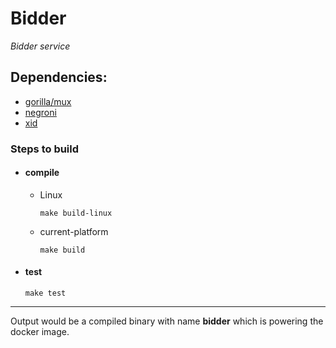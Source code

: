 # Bidder

*Bidder service*

## Dependencies:
* [gorilla/mux](https://github.com/gorilla/mux)
* [negroni](https://github.com/urfave/negroni)
* [xid](https://github.com/rs/xid)


### Steps to build
* #### compile
    * Linux  
        ```
        make build-linux
        ```
    * current-platform  
        ```
        make build
        ```    
* #### test
    ```
    make test
    ```
    
***
Output would be a compiled binary with name **bidder** which is powering the docker image.
    